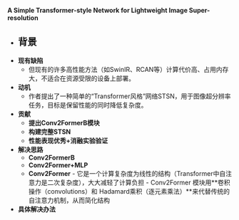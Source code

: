 **A Simple Transformer-style Network for Lightweight Image Super-resolution**

- **背景**
  - 
- **现有缺陷**
  - 但现有的许多高性能方法（如SwinIR、RCAN等）计算代价高、占用内存大，不适合在资源受限的设备上部署。
- **动机**
  - 作者提出了一种简单的“Transformer风格”网络STSN，用于图像超分辨率任务，目标是保留性能的同时降低复杂度。
- **贡献**
  - **提出Conv2FormerB模块**
  - **构建完整STSN**
  - **性能表现优秀+消融实验验证**
- **解决思路**
  -  **Conv2FormerB**
    - **Conv2Former+MLP**
    -  **Conv2Former**
      - 它是一个计算复杂度为线性的结构（Transformer中自注意力是二次复杂度），大大减轻了计算负担
      - Conv2Former 模块用**卷积操作（convolutions）和 Hadamard乘积（逐元素乘法）**来代替传统的自注意力机制，从而简化结构
- **具体解决办法**